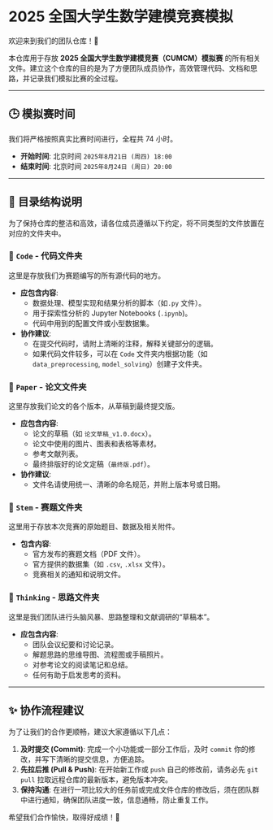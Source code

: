 # 2025 全国大学生数学建模竞赛模拟

欢迎来到我们的团队仓库！🎉

本仓库用于存放 **2025 全国大学生数学建模竞赛（CUMCM）模拟赛** 的所有相关文件。建立这个仓库的目的是为了方便团队成员协作，高效管理代码、文档和思路，并记录我们模拟比赛的全过程。

---
## 🕒 模拟赛时间

我们将严格按照真实比赛时间进行，全程共 74 小时。

-   **开始时间**: 北京时间 `2025年8月21日 (周四) 18:00`
-   **结束时间**: 北京时间 `2025年8月24日 (周日) 20:00`
---

## 📂 目录结构说明

为了保持仓库的整洁和高效，请各位成员遵循以下约定，将不同类型的文件放置在对应的文件夹中。

### 📁 `Code` - 代码文件夹

这里是存放我们为赛题编写的所有源代码的地方。

-   **应包含内容**:
    -   数据处理、模型实现和结果分析的脚本（如`.py` 文件）。
    -   用于探索性分析的 Jupyter Notebooks (`.ipynb`)。
    -   代码中用到的配置文件或小型数据集。
-   **协作建议**:
    -   在提交代码时，请附上清晰的注释，解释关键部分的逻辑。
    -   如果代码文件较多，可以在 `Code` 文件夹内根据功能（如 `data_preprocessing`, `model_solving`）创建子文件夹。

### 📁 `Paper` - 论文文件夹

这里存放我们论文的各个版本，从草稿到最终提交版。

-   **应包含内容**:
    -   论文的草稿（如 `论文草稿_v1.0.docx`）。
    -   论文中使用的图片、图表和表格等素材。
    -   参考文献列表。
    -   最终排版好的论文定稿（`最终版.pdf`）。
-   **协作建议**:
    -   文件名请使用统一、清晰的命名规范，并附上版本号或日期。

### 📁 `Stem` - 赛题文件夹

这里用于存放本次竞赛的原始题目、数据及相关附件。

-   **包含内容**:
    -   官方发布的赛题文档（PDF 文件）。
    -   官方提供的数据集（如 `.csv`, `.xlsx` 文件）。
    -   竞赛相关的通知和说明文件。


### 📁 `Thinking` - 思路文件夹

这里是我们团队进行头脑风暴、思路整理和文献调研的“草稿本”。

-   **应包含内容**:
    -   团队会议纪要和讨论记录。
    -   解题思路的思维导图、流程图或手稿照片。
    -   对参考论文的阅读笔记和总结。
    -   任何有助于启发思考的资料。

---

## ✨ 协作流程建议

为了让我们的合作更顺畅，建议大家遵循以下几点：

1.  **及时提交 (Commit)**: 完成一个小功能或一部分工作后，及时 `commit` 你的修改，并写下清晰的提交信息，方便追踪。
2.  **先拉后推 (Pull & Push)**: 在开始新工作或 `push` 自己的修改前，请务必先 `git pull` 拉取远程仓库的最新版本，避免版本冲突。
3.  **保持沟通**: 在进行一项比较大的任务前或完成文件仓库的修改后，须在团队群中进行通知，确保团队进度一致，信息通畅，防止重复工作。

希望我们合作愉快，取得好成绩！💪
